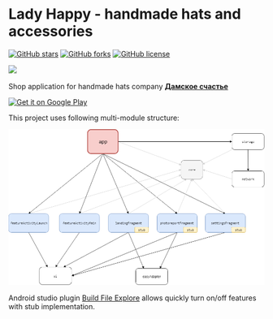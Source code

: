 # Lady Happy - handmade hats and accessories

[![GitHub stars](https://img.shields.io/github/stars/egorikftp/Lady-happy.svg)](https://github.com/egorikftp/Lady-happy/stargazers) [![GitHub forks](https://img.shields.io/github/forks/egorikftp/Lady-happy.svg)](https://github.com/egorikftp/Lady-happy/network) [![GitHub license](https://img.shields.io/github/license/egorikftp/Lady-happy.svg)](https://github.com/egorikftp/Lady-happy/blob/dev/LICENSE)



![](app/src/main/res/mipmap-xxxhdpi/ic_launcher_round.png)


Shop application for handmade hats company [<b>Дамское счастье</b>](https://lady-happy.com)

<a href='https://play.google.com/store/apps/details?id=com.egoriku.ladyhappy'><img alt='Get it on Google Play' src='https://play.google.com/intl/en_us/badges/images/generic/en_badge_web_generic.png' width="200"/></a>





This project uses following multi-module structure: 

<img src="assets/modules/Lady%20happy%20modules.png" />

Android studio plugin [Build File Explore](https://github.com/Malligan/Build-file-explorer)  allows quickly turn on/off features with stub implementation.
